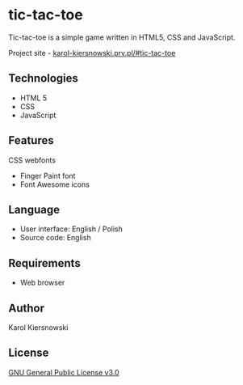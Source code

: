 tic-tac-toe
===========
Tic-tac-toe is a simple game written in HTML5, CSS and JavaScript.

Project site - [karol-kiersnowski.prv.pl/#tic-tac-toe](http://karol-kiersnowski.prv.pl/#tic-tac-toe)

Technologies
------------
* HTML 5
* CSS
* JavaScript


Features
--------
CSS webfonts
* Finger Paint font
* Font Awesome icons

Language
--------
* User interface: English / Polish
* Source code: English

Requirements
------------
* Web browser

Author
------
Karol Kiersnowski

License
-------
[GNU General Public License v3.0](https://github.com/kargol92/tic-tac-toe/blob/master/LICENSE)

